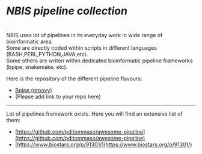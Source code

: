 #		*NBIS pipeline collection*
#		########################


NBIS uses lot of pipelines in its everyday work in wide range of bioinformatic area.<br />
Some are directly coded within scripts in different languages (BASH,PERL,PYTHON,JAVA,etc).<br />
Some others are writen within dedicated bioinformatic pipeline frameworks (bpipe, snakemake, etc).<br />

Here is the repository of the different pipeline flavours:

 * [Bpipe (groovy)](bpipe)
 * (Please add link to your repo here)

---------------------------

Lot of pipelines framework exists. Here you will find an extensive list of them:  

 * [https://github.com/pditommaso/awesome-pipeline](https://github.com/pditommaso/awesome-pipeline)
 * [https://www.biostars.org/p/91301/](https://www.biostars.org/p/91301/)
